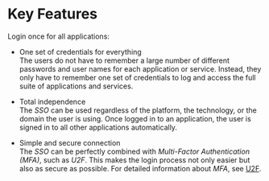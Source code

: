 # Key Features

Login once for all applications:
- One set of credentials for everything   
  The users do not have to remember a large number of different passwords and user names for each application or service. Instead, they only have to remember one set of credentials to log and access the full suite of applications and services.

- Total independence   
  The *SSO* can be used regardless of the platform, the technology, or the domain the user is using. Once logged in to an application, the user is signed in to all other applications automatically.

- Simple and secure connection   
  The *SSO* can be perfectly combined with *Multi-Factor Authentication (MFA)*, such as *U2F*. This makes the login process not only easier but also as secure as possible. For detailed information about *MFA*, see [U2F](../../MFA/Overview/01_General.md).
